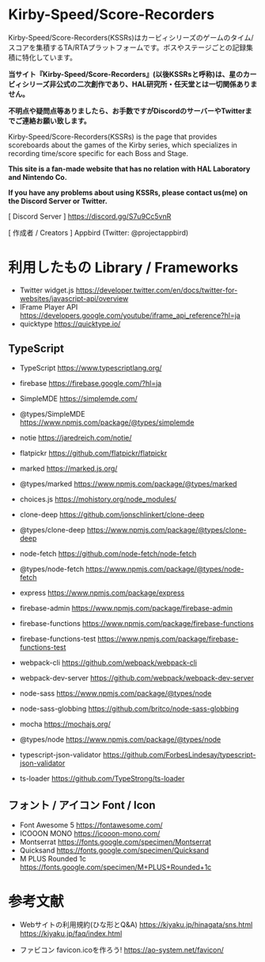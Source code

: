 # Kirby-Speed/Score-Recorders

Kirby-Speed/Score-Recorders(KSSRs)はカービィシリーズのゲームのタイム/スコアを集積するTA/RTAプラットフォームです。ボスやステージごとの記録集積に特化しています。

**当サイト『Kirby-Speed/Score-Recorders』(以後KSSRsと呼称)は、星のカービィシリーズ非公式の二次創作であり、HAL研究所・任天堂とは一切関係ありません。**

**不明点や疑問点等ありましたら、お手数ですがDiscordのサーバーやTwitterまでご連絡お願い致します。**

Kirby-Speed/Score-Recorders(KSSRs) is the page that provides scoreboards about the games of the Kirby series, which specializes in recording time/score specific for each Boss and Stage.

**This site is a fan-made website that has no relation with HAL Laboratory and Nintendo Co.**

**If you have any problems about using KSSRs, please contact us(me) on the Discord Server or Twitter.**

[ Discord Server ] https://discord.gg/S7u9Cc5vnR

[ 作成者 / Creators ] Appbird (Twitter: @projectappbird)

# 利用したもの Library / Frameworks
- Twitter widget.js
https://developer.twitter.com/en/docs/twitter-for-websites/javascript-api/overview
- IFrame Player API
https://developers.google.com/youtube/iframe_api_reference?hl=ja
- quicktype
https://quicktype.io/

## TypeScript
- TypeScript
https://www.typescriptlang.org/
- firebase
https://firebase.google.com/?hl=ja

- SimpleMDE
https://simplemde.com/
- @types/SimpleMDE
https://www.npmjs.com/package/@types/simplemde
- notie
https://jaredreich.com/notie/
- flatpickr
https://github.com/flatpickr/flatpickr
- marked
https://marked.js.org/
- @types/marked
https://www.npmjs.com/package/@types/marked
- choices.js
https://mohistory.org/node_modules/

- clone-deep
https://github.com/jonschlinkert/clone-deep
- @types/clone-deep
https://www.npmjs.com/package/@types/clone-deep
- node-fetch
https://github.com/node-fetch/node-fetch
- @types/node-fetch
https://www.npmjs.com/package/@types/node-fetch
- express
https://www.npmjs.com/package/express

- firebase-admin
https://www.npmjs.com/package/firebase-admin
- firebase-functions
https://www.npmjs.com/package/firebase-functions
- firebase-functions-test
https://www.npmjs.com/package/firebase-functions-test

- webpack-cli
https://github.com/webpack/webpack-cli
- webpack-dev-server
https://github.com/webpack/webpack-dev-server

- node-sass
https://www.npmjs.com/package/@types/node
- node-sass-globbing
https://github.com/britco/node-sass-globbing


- mocha
https://mochajs.org/
- @types/node
https://www.npmjs.com/package/@types/node

- typescript-json-validator
https://github.com/ForbesLindesay/typescript-json-validator
- ts-loader
https://github.com/TypeStrong/ts-loader



## フォント / アイコン Font / Icon
- Font Awesome 5
https://fontawesome.com/
- ICOOON MONO
https://icooon-mono.com/
- Montserrat
https://fonts.google.com/specimen/Montserrat
- Quicksand
https://fonts.google.com/specimen/Quicksand
- M PLUS Rounded 1c
https://fonts.google.com/specimen/M+PLUS+Rounded+1c

# 参考文献
- Webサイトの利用規約(ひな形とQ&A)
https://kiyaku.jp/hinagata/sns.html
https://kiyaku.jp/faq/index.html

- ファビコン favicon.icoを作ろう!
https://ao-system.net/favicon/
